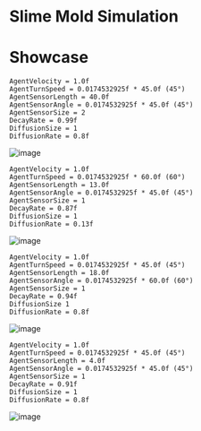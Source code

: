 # Slime Mold Simulation

# Showcase
```
AgentVelocity = 1.0f
AgentTurnSpeed = 0.0174532925f * 45.0f (45°)
AgentSensorLength = 40.0f
AgentSensorAngle = 0.0174532925f * 45.0f (45°)
AgentSensorSize = 2
DecayRate = 0.99f
DiffusionSize = 1
DiffusionRate = 0.8f
```
![image](https://github.com/truew1n/Slime-Mold-Cuda/assets/48839784/b7144e51-3b7c-4608-9ba5-4db9a932df60)
```
AgentVelocity = 1.0f
AgentTurnSpeed = 0.0174532925f * 60.0f (60°)
AgentSensorLength = 13.0f
AgentSensorAngle = 0.0174532925f * 45.0f (45°)
AgentSensorSize = 1
DecayRate = 0.87f
DiffusionSize = 1
DiffusionRate = 0.13f
```
![image](https://github.com/truew1n/Slime-Mold-Cuda/assets/48839784/b0608397-986a-4f9e-b2d2-ff10ea8aa038)
```
AgentVelocity = 1.0f
AgentTurnSpeed = 0.0174532925f * 45.0f (45°)
AgentSensorLength = 18.0f
AgentSensorAngle = 0.0174532925f * 60.0f (60°)
AgentSensorSize = 1
DecayRate = 0.94f
DiffusionSize 1
DiffusionRate = 0.8f
```
![image](https://github.com/truew1n/Slime-Mold-Cuda/assets/48839784/c60c78fa-5fd2-48ec-a698-b1e85e1e3d80)
```
AgentVelocity = 1.0f
AgentTurnSpeed = 0.0174532925f * 45.0f (45°)
AgentSensorLength = 4.0f
AgentSensorAngle = 0.0174532925f * 45.0f (45°)
AgentSensorSize = 1
DecayRate = 0.91f
DiffusionSize = 1
DiffusionRate = 0.8f
```
![image](https://github.com/truew1n/Slime-Mold-Cuda/assets/48839784/418049ea-0a53-4914-8667-0ae1aec7d103)


